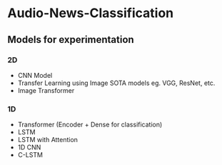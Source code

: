 # Audio-News-Classification

## Models for experimentation

### 2D
- CNN Model
- Transfer Learning using Image SOTA models eg. VGG, ResNet, etc.
- Image Transformer

### 1D
- Transformer (Encoder + Dense for classification)
- LSTM
- LSTM with Attention
- 1D CNN
- C-LSTM
